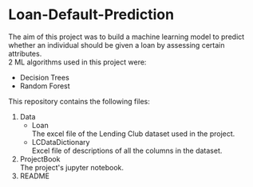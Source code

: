 # Loan-Default-Prediction
The aim of this project was to build a machine learning model to predict whether an individual should be given a loan by assessing certain attributes.   
2 ML algorithms used in this project were:  
- Decision Trees  
- Random Forest

This repository contains the following files:
1. Data
   - Loan  
The excel file of the Lending Club dataset used in the project.  
   - LCDataDictionary  
Excel file of descriptions of all the columns in the dataset.
2. ProjectBook  
The project's jupyter notebook.
3. README
